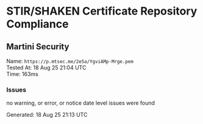 # STIR/SHAKEN Certificate Repository Compliance

## Martini Security

Name: `https://p.mtsec.me/2e5a/YgviAMp-Mrge.pem`\
Tested At: 18 Aug 25 21:04 UTC\
Time: 163ms

### Issues

no warning, or error, or notice date level issues were found

Generated: 18 Aug 25 21:13 UTC